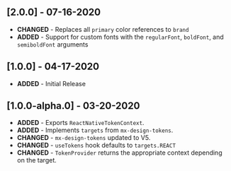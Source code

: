 ## [2.0.0] - 07-16-2020

- **CHANGED** - Replaces all `primary` color references to `brand`
- **ADDED** - Support for custom fonts with the `regularFont`, `boldFont`, and `semiboldFont` arguments

## [1.0.0] - 04-17-2020

- **ADDED** - Initial Release

## [1.0.0-alpha.0] - 03-20-2020

- **ADDED** - Exports `ReactNativeTokenContext`.
- **ADDED** - Implements `targets` from `mx-design-tokens`.
- **CHANGED** - `mx-design-tokens` updated to V5.
- **CHANGED** - `useTokens` hook defaults to `targets.REACT`
- **CHANGED** - `TokenProvider` returns the appropriate context depending on the target.
